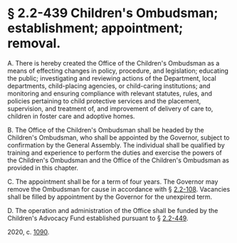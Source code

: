 # § 2.2-439 Children's Ombudsman; establishment; appointment; removal.

<p>A. There is hereby created the Office of the Children's Ombudsman as a means of effecting changes in policy, procedure, and legislation; educating the public; investigating and reviewing actions of the Department, local departments, child-placing agencies, or child-caring institutions; and monitoring and ensuring compliance with relevant statutes, rules, and policies pertaining to child protective services and the placement, supervision, and treatment of, and improvement of delivery of care to, children in foster care and adoptive homes.</p><p>B. The Office of the Children's Ombudsman shall be headed by the Children's Ombudsman, who shall be appointed by the Governor, subject to confirmation by the General Assembly. The individual shall be qualified by training and experience to perform the duties and exercise the powers of the Children's Ombudsman and the Office of the Children's Ombudsman as provided in this chapter.</p><p>C. The appointment shall be for a term of four years. The Governor may remove the Ombudsman for cause in accordance with § <a href='/vacode/2.2-108/'>2.2-108</a>. Vacancies shall be filled by appointment by the Governor for the unexpired term.</p><p>D. The operation and administration of the Office shall be funded by the Children's Advocacy Fund established pursuant to § <a href='/vacode/2.2-449/'>2.2-449</a>.</p><p>2020, c. <a href='http://lis.virginia.gov/cgi-bin/legp604.exe?201+ful+CHAP1090'>1090</a>.</p>